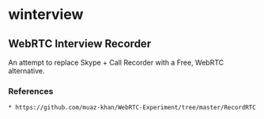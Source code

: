 # winterview
## WebRTC Interview Recorder

An attempt to replace Skype + Call Recorder with a Free, WebRTC alternative.

### References

    * https://github.com/muaz-khan/WebRTC-Experiment/tree/master/RecordRTC
